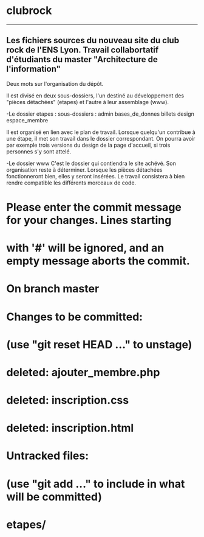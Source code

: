 clubrock
========

--------------------------------------------------------------------------------
Les fichiers sources du nouveau site du club rock de l'ENS Lyon. 
Travail collabortatif d'étudiants du master "Architecture de l'information"
--------------------------------------------------------------------------------

Deux mots sur l'organisation du dépôt.

Il est divisé en deux sous-dossiers, l'un destiné au développement des "pièces détachées" (etapes)  et l'autre à leur assemblage (www).

-Le dossier etapes : 
sous-dossiers : admin bases\_de\_donnes billets design espace_membre

Il est organisé en lien avec le plan de travail. Lorsque quelqu'un contribue à une étape, il met son travail dans le dossier correspondant. On pourra avoir par exemple trois versions du design de la page d'accueil, si trois personnes s'y sont attelé. 

-Le dossier www
C'est le dossier qui contiendra le site achévé. Son organisation reste à déterminer. Lorsque les pièces détachées fonctionneront bien, elles y seront insérées. Le travail consistera à bien rendre compatible les différents morceaux de code.  


# Please enter the commit message for your changes. Lines starting
# with '#' will be ignored, and an empty message aborts the commit.
# On branch master
# Changes to be committed:
#   (use "git reset HEAD <file>..." to unstage)
#
#  deleted:    ajouter_membre.php
#	deleted:    inscription.css
#	deleted:    inscription.html
#
# Untracked files:
#   (use "git add <file>..." to include in what will be committed)
#
#	etapes/
